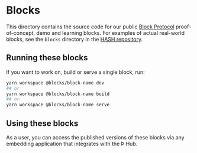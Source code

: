 # Blocks

This directory contains the source code for our public [Block Protocol](https://blockprotocol.org/) proof-of-concept, demo and learning blocks. For examples of actual real-world blocks, see the `blocks` directory in the [HASH repository](https://github.com/hashintel/hash/tree/main/blocks).

## Running these blocks

If you want to work on, build or serve a single block, run:

```sh
yarn workspace @blocks/block-name dev
## or
yarn workspace @blocks/block-name build
## or
yarn workspace @blocks/block-name serve
```

## Using these blocks

As a user, you can access the published versions of these blocks via any embedding application that integrates with the Þ Hub.
